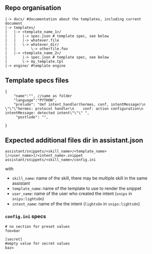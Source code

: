 ## Repo organisation
```
|-> docs/ #documentation about the templates, including current document
|-> templates/ 
|   |-> <template_name_1>/
|   |   |-> spec.json # template spec, see below
|   |   |-> whatever.file 
|   |   \-> whatever_dir/
|   |       \-> otherfile.foo
|   |-> <template_name_2>/
|       |-> spec.json # template spec, see below
|       \-> my_template.tpl
|-> engine/ #template engine
```

## Template specs files
```
{
	"name":"", //same as folder
	"language":"PYTHON",
	"prelude": "def intent_handler(hermes, conf, intentMessage)\n    \"\"\"hermes: protocol handler\n    conf: action configuration\n    intentMessage: detected intent\"\"\" ",
     "postlude": "",

}
```

## Expected additional files dir in assistant.json
```
assistant/snippets/<skill_name>/<template_name>[/<user_name>]/<intent_name>.snippet
assistant/snippets/<skill_name>/config.ini
```
with 

 - `skill_name`: name of the skill, there may be multiple skill in the same assistant 
 - `template_name`: name of the template to use to render the snippet
 - `user_name`: name of the user who created the intent (`snips` in `snips:lightsOn`)
 - `intent_name`: name of the the intent (`lightsOn` in `snips:lightsOn`)


### `config.ini` specs
```
# no section for preset values
foo=bar

[secret]
#empty value for secret values
baz=
```

